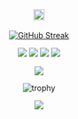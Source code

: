 <div align="center">  
<h2><img src="https://media.giphy.com/media/dxn6fRlTIShoeBr69N/giphy.gif" width="20px" /></h2>  
  
[![GitHub Streak](https://github-readme-streak-stats.herokuapp.com?user=NaokiKameyama&theme=dracula&hide_border=true&date_format=M%20j%5B%2C%20Y%5D)](https://git.io/streak-stats)
  
![](http://github-profile-summary-cards.vercel.app/api/cards/repos-per-language?username=NaokiKameyama&theme=dracula)
![](http://github-profile-summary-cards.vercel.app/api/cards/most-commit-language?username=NaokiKameyama&theme=dracula)
![](http://github-profile-summary-cards.vercel.app/api/cards/stats?username=NaokiKameyama&theme=dracula)
![](http://github-profile-summary-cards.vercel.app/api/cards/productive-time?username=NaokiKameyama&theme=dracula&utcOffset=8)
  
![](http://github-profile-summary-cards.vercel.app/api/cards/profile-details?username=NaokiKameyama&theme=dracula)
  
![trophy](https://github-profile-trophy.vercel.app/?username=NaokiKameyama&theme=dracula&column=7)
  
![](https://activity-graph.herokuapp.com/graph?username=NaokiKameyama&theme=dracula&hide_border=true)


<!-- <p> 
  <img alt="Top Langs" height="150px" src="https://github-readme-stats.vercel.app/api/top-langs/?username=NaokiKameyama&layout=compact&show_icons=true&theme=onedark" />
  <img alt="github stats" height="150px" src="https://github-readme-stats.vercel.app/api?username=NaokiKameyama&theme=onedark&show_icons=ture" />
</p> -->



</div>
